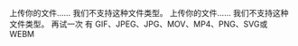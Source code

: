 上传你的文件……
我们不支持这种文件类型。
上传你的文件……
我们不支持这种文件类型。
再试一次
有
GIF、JPEG、JPG、MOV、MP4、PNG、SVG或 WEBM

<!---
另一份文件。有
abc def ghi jkl mno pqr stu
--->
